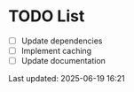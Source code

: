 # TODO List

- [ ] Update dependencies
- [ ] Implement caching
- [ ] Update documentation

Last updated: 2025-06-19 16:21
